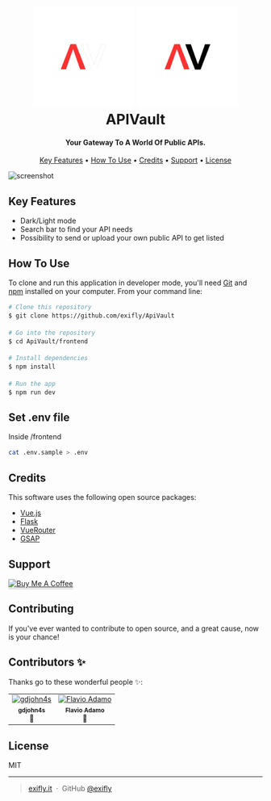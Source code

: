 <h1 align="center">
  <br>
  <img src="./assets/apivault-dark-nobg.png#gh-dark-mode-only" alt="ApiVault" width="200">
  <img src="./assets/apivault-light-nobg.png#gh-light-mode-only" alt="ApiVault" width="200">
  </a>
  <br>
  APIVault
  <br>
</h1>

<h4 align="center">Your Gateway To A World Of Public APIs.</h4>

<p align="center">
  <a href="#key-features">Key Features</a> •
  <a href="#how-to-use">How To Use</a> •
  <a href="#credits">Credits</a> •
  <a href="#support">Support</a> •
  <a href="#license">License</a>
</p>

![screenshot](./assets/screenshot-demo.gif)

## Key Features

- Dark/Light mode
- Search bar to find your API needs
- Possibility to send or upload your own public API to get listed


## How To Use

To clone and run this application in developer mode, you'll need [Git](https://git-scm.com) and [npm](http://npmjs.com) installed on your computer. From your command line:

```bash
# Clone this repository
$ git clone https://github.com/exifly/ApiVault

# Go into the repository
$ cd ApiVault/frontend

# Install dependencies
$ npm install

# Run the app
$ npm run dev
```

## Set .env file
Inside /frontend
```bash
cat .env.sample > .env
```


## Credits

This software uses the following open source packages:

- [Vue.js](http://electron.atom.io/)
- [Flask](https://nodejs.org/)
- [VueRouter](https://router.vuejs.org/)
- [GSAP](https://greensock.com/gsap/)


## Support

<a href="https://www.buymeacoffee.com/exifly" target="_blank"><img src="https://www.buymeacoffee.com/assets/img/custom_images/purple_img.png" alt="Buy Me A Coffee" style="height: 41px !important;width: 174px !important;box-shadow: 0px 3px 2px 0px rgba(190, 190, 190, 0.5) !important;-webkit-box-shadow: 0px 3px 2px 0px rgba(190, 190, 190, 0.5) !important;" ></a>

## Contributing

If you've ever wanted to contribute to open source, and a great cause, now is your chance!


## Contributors ✨

Thanks go to these wonderful people ✨:

<!-- ALL-CONTRIBUTORS-LIST:START - Do not remove or modify this section -->
<!-- prettier-ignore-start -->
<!-- markdownlint-disable -->
<table>
  <tbody>
    <tr>
      <td align="center"><a href="https://github.com/gdjohn4s"><img src="https://avatars.githubusercontent.com/u/19678157?v=4?s=100" width="100px;" alt="gdjohn4s"/><br /><sub><b>gdjohn4s</b></sub></a><br />🥳</td>
      <td align="center"><a href="https://github.com/FlavioAdamo"><img src="https://avatars.githubusercontent.com/u/46765573?v=4?s=100" width="100px;" alt="Flavio Adamo"/><br /><sub><b>Flavio Adamo</b></sub></a><br />🥳</td>
    </tr>
  </tbody>
</table>

## License

MIT

---

> [exifly.it](https://exifly.it) &nbsp;&middot;&nbsp;
> GitHub [@exifly](https://github.com/Exifly) &nbsp;
